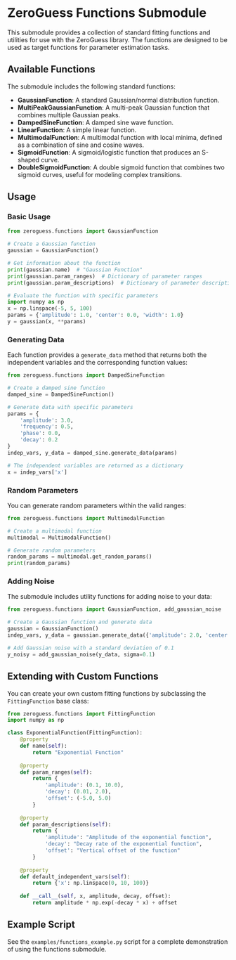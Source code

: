 # ZeroGuess Functions Submodule

This submodule provides a collection of standard fitting functions and utilities for use with the ZeroGuess library. The functions are designed to be used as target functions for parameter estimation tasks.

## Available Functions

The submodule includes the following standard functions:

- **GaussianFunction**: A standard Gaussian/normal distribution function.
- **MultiPeakGaussianFunction**: A multi-peak Gaussian function that combines multiple Gaussian peaks.
- **DampedSineFunction**: A damped sine wave function.
- **LinearFunction**: A simple linear function.
- **MultimodalFunction**: A multimodal function with local minima, defined as a combination of sine and cosine waves.
- **SigmoidFunction**: A sigmoid/logistic function that produces an S-shaped curve.
- **DoubleSigmoidFunction**: A double sigmoid function that combines two sigmoid curves, useful for modeling complex transitions.

## Usage

### Basic Usage

```python
from zeroguess.functions import GaussianFunction

# Create a Gaussian function
gaussian = GaussianFunction()

# Get information about the function
print(gaussian.name)  # "Gaussian Function"
print(gaussian.param_ranges)  # Dictionary of parameter ranges
print(gaussian.param_descriptions)  # Dictionary of parameter descriptions

# Evaluate the function with specific parameters
import numpy as np
x = np.linspace(-5, 5, 100)
params = {'amplitude': 1.0, 'center': 0.0, 'width': 1.0}
y = gaussian(x, **params)
```

### Generating Data

Each function provides a `generate_data` method that returns both the independent variables and the corresponding function values:

```python
from zeroguess.functions import DampedSineFunction

# Create a damped sine function
damped_sine = DampedSineFunction()

# Generate data with specific parameters
params = {
    'amplitude': 3.0,
    'frequency': 0.5,
    'phase': 0.0,
    'decay': 0.2
}
indep_vars, y_data = damped_sine.generate_data(params)

# The independent variables are returned as a dictionary
x = indep_vars['x']
```

### Random Parameters

You can generate random parameters within the valid ranges:

```python
from zeroguess.functions import MultimodalFunction

# Create a multimodal function
multimodal = MultimodalFunction()

# Generate random parameters
random_params = multimodal.get_random_params()
print(random_params)
```

### Adding Noise

The submodule includes utility functions for adding noise to your data:

```python
from zeroguess.functions import GaussianFunction, add_gaussian_noise

# Create a Gaussian function and generate data
gaussian = GaussianFunction()
indep_vars, y_data = gaussian.generate_data({'amplitude': 2.0, 'center': 0.0, 'width': 1.5})

# Add Gaussian noise with a standard deviation of 0.1
y_noisy = add_gaussian_noise(y_data, sigma=0.1)
```

## Extending with Custom Functions

You can create your own custom fitting functions by subclassing the `FittingFunction` base class:

```python
from zeroguess.functions import FittingFunction
import numpy as np

class ExponentialFunction(FittingFunction):
    @property
    def name(self):
        return "Exponential Function"
    
    @property
    def param_ranges(self):
        return {
            'amplitude': (0.1, 10.0),
            'decay': (0.01, 2.0),
            'offset': (-5.0, 5.0)
        }
    
    @property
    def param_descriptions(self):
        return {
            'amplitude': "Amplitude of the exponential function",
            'decay': "Decay rate of the exponential function",
            'offset': "Vertical offset of the function"
        }
    
    @property
    def default_independent_vars(self):
        return {'x': np.linspace(0, 10, 100)}
    
    def __call__(self, x, amplitude, decay, offset):
        return amplitude * np.exp(-decay * x) + offset
```

## Example Script

See the `examples/functions_example.py` script for a complete demonstration of using the functions submodule. 